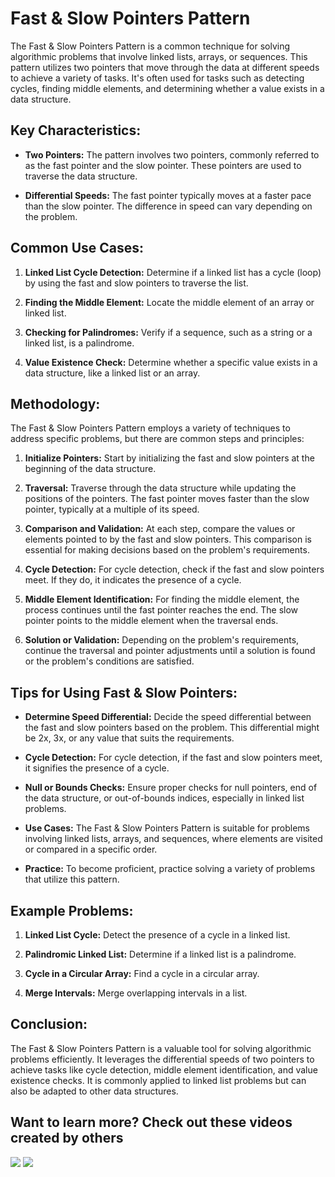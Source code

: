 # Fast & Slow Pointers Pattern

The Fast & Slow Pointers Pattern is a common technique for solving algorithmic problems that involve linked lists, arrays, or sequences. This pattern utilizes two pointers that move through the data at different speeds to achieve a variety of tasks. It's often used for tasks such as detecting cycles, finding middle elements, and determining whether a value exists in a data structure.

## Key Characteristics:

- **Two Pointers:** The pattern involves two pointers, commonly referred to as the fast pointer and the slow pointer. These pointers are used to traverse the data structure.

- **Differential Speeds:** The fast pointer typically moves at a faster pace than the slow pointer. The difference in speed can vary depending on the problem.

## Common Use Cases:

1. **Linked List Cycle Detection:** Determine if a linked list has a cycle (loop) by using the fast and slow pointers to traverse the list.

2. **Finding the Middle Element:** Locate the middle element of an array or linked list.

3. **Checking for Palindromes:** Verify if a sequence, such as a string or a linked list, is a palindrome.

4. **Value Existence Check:** Determine whether a specific value exists in a data structure, like a linked list or an array.

## Methodology:

The Fast & Slow Pointers Pattern employs a variety of techniques to address specific problems, but there are common steps and principles:

1. **Initialize Pointers:** Start by initializing the fast and slow pointers at the beginning of the data structure.

2. **Traversal:** Traverse through the data structure while updating the positions of the pointers. The fast pointer moves faster than the slow pointer, typically at a multiple of its speed.

3. **Comparison and Validation:** At each step, compare the values or elements pointed to by the fast and slow pointers. This comparison is essential for making decisions based on the problem's requirements.

4. **Cycle Detection:** For cycle detection, check if the fast and slow pointers meet. If they do, it indicates the presence of a cycle.

5. **Middle Element Identification:** For finding the middle element, the process continues until the fast pointer reaches the end. The slow pointer points to the middle element when the traversal ends.

6. **Solution or Validation:** Depending on the problem's requirements, continue the traversal and pointer adjustments until a solution is found or the problem's conditions are satisfied.

## Tips for Using Fast & Slow Pointers:

- **Determine Speed Differential:** Decide the speed differential between the fast and slow pointers based on the problem. This differential might be 2x, 3x, or any value that suits the requirements.

- **Cycle Detection:** For cycle detection, if the fast and slow pointers meet, it signifies the presence of a cycle.

- **Null or Bounds Checks:** Ensure proper checks for null pointers, end of the data structure, or out-of-bounds indices, especially in linked list problems.

- **Use Cases:** The Fast & Slow Pointers Pattern is suitable for problems involving linked lists, arrays, and sequences, where elements are visited or compared in a specific order.

- **Practice:** To become proficient, practice solving a variety of problems that utilize this pattern.

## Example Problems:

1. **Linked List Cycle:** Detect the presence of a cycle in a linked list.

2. **Palindromic Linked List:** Determine if a linked list is a palindrome.

3. **Cycle in a Circular Array:** Find a cycle in a circular array.

4. **Merge Intervals:** Merge overlapping intervals in a list.

## Conclusion:

The Fast & Slow Pointers Pattern is a valuable tool for solving algorithmic problems efficiently. It leverages the differential speeds of two pointers to achieve tasks like cycle detection, middle element identification, and value existence checks. It is commonly applied to linked list problems but can also be adapted to other data structures.

## Want to learn more? Check out these videos created by others

[![](https://img.youtube.com/vi/G_Lzrae4blg/0.jpg)](https://www.youtube.com/watch?v=G_Lzrae4blg) [![](https://img.youtube.com/vi/-gjxg6Pln50/0.jpg)](https://www.youtube.com/watch?v=-gjxg6Pln50)
